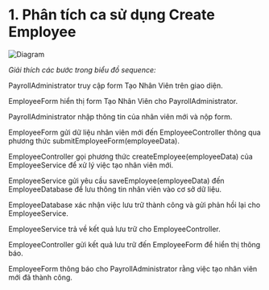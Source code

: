 # 1. Phân tích ca sử dụng Create Employee
![Diagram](https://www.planttext.com/api/plantuml/png/TD8nJiCm50RWtQTuwbG6Bf01DKfICLKHYTXTroMMOZkoNo9bPkG8BC28nCRK30mvIKx05N3IDWIKhlQdty-_tdVpjR983POo9vIXDX3JskWyztTIA67HK7T8IE6COAAW2c4nHnP0BSJ-NnZ98jSrvsjjv02YzJm8jC8-aXzpec2U9TnKWl6ZIUPDI95kgJsXa93OX-iRzx87gIbhODtXeu2zcmZIxl2gOPErRmhkHVkkIBJkRUnxS2kwvb41PbtpT4d_9c-o8HMpzbCz00e5Qd1Lxq1spRCuPKU11xRSIe7JSfPyClqLYOA19XummodoC_tFae65Bf5M5r4uPccr5qOcpYvjoHYtTinmKncEfL7zxHstPOuJ4vp_kHEso6azYyRgqcCBszRLXKDfqp9SHoyg0zORik9grw_U3m000F__0m00)

*Giải thích các bước trong biểu đồ sequence:*

PayrollAdministrator truy cập form Tạo Nhân Viên trên giao diện.

EmployeeForm hiển thị form Tạo Nhân Viên cho PayrollAdministrator.

PayrollAdministrator nhập thông tin của nhân viên mới và nộp form.

EmployeeForm gửi dữ liệu nhân viên mới đến EmployeeController thông qua phương thức submitEmployeeForm(employeeData).

EmployeeController gọi phương thức createEmployee(employeeData) của EmployeeService để xử lý việc tạo nhân viên mới.

EmployeeService gửi yêu cầu saveEmployee(employeeData) đến EmployeeDatabase để lưu thông tin nhân viên vào cơ sở dữ liệu.

EmployeeDatabase xác nhận việc lưu trữ thành công và gửi phản hồi lại cho EmployeeService.

EmployeeService trả về kết quả lưu trữ cho EmployeeController.

EmployeeController gửi kết quả lưu trữ đến EmployeeForm để hiển thị thông báo.

EmployeeForm thông báo cho PayrollAdministrator rằng việc tạo nhân viên mới đã thành công.
